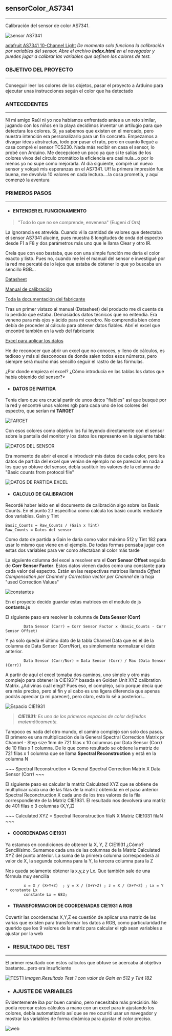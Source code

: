 ## sensorColor_AS7341
***
Calibración del sensor de color AS7341. 

![sensor AS7341](https://i.ibb.co/rd0Kkv5/as7341.png)

[adafruit AS7341 10-Channel Light](https://learn.adafruit.com/adafruit-as7341-10-channel-light-color-sensor-breakout/overview)
*De momento solo funciona la calibración por variables del sensor. Abre el archivo **index.html** en el navegador y puedes jugar a calibrar las variables que definen los colores de test.*

### OBJETIVO DEL PROYECTO
***
<p>Conseguir leer los colores de los objetos, pasar el proyecto a Arduino para ejecutar unas instrucciones según el color que ha detectado</p>

### ANTECEDENTES
***
<p> Ni mi amigo Raúl ni yo nos habíamos enfrentado antes a un reto similar, jugando con los niños en la playa decidimos inventar un artilugio para que detectara los colores. Sí, ya sabemos que existen en el mercado, pero nuestra intención era personalizarlo para un fin concreto. Empezamos a divagar ideas abstractas, todo por pasar el rato, pero en cuanto llegué a casa compré el sensor TCS230. Nada más recibir en casa el sensor, lo probé con Arduino. Me decepcioné un poco ya que si te salías de los colores vivos del círculo cromático la eficiencia era casi nula...o por lo menos yo no supe como mejorarla. Al día siguiente, compré un nuevo sensor y volqué mis esperanzas en el AS7341. Uf! la primera impresión fue buena, me devolvía 10 valores en cada lectura....la cosa prometía, y aquí comenzó la aventura</p>

### PRIMEROS PASOS
***
- #### ENTENDER EL FUNCIONAMIENTO

> "Todo lo que no se comprende, envenena" (Eugeni d´Ors)
<p>La ignorancia es atrevida. Cuando vi la cantidad de valores que detectaba el sensor AS7341 aluciné, pues muestra 8 longitudes de onda del espectro desde F1 a F8 y dos parámetros más uno que le llama Clear y otro IR.</p>
<p>Creía que con eso bastaba, que con una simple función me daría el color exacto y listo. Pues no, cuando me leí el manual del sensor e investigué por la red me percaté de lo lejos que estaba de obtener lo que yo buscaba un sencillo RGB...</p>

[Datasheet](https://github.com/mulheyamar/sensorColor_AS7341/blob/main/Manual_TCS3430_calibration_AN000571_1-00.pdf)

[Manual de calibración](https://github.com/mulheyamar/sensorColor_AS7341/blob/main/DOCUMENTO_CALIBRACION_AS7341_AN000633_2-00.pdf)

[Toda la documentación del fabricante](https://ams.com/as7341#tab/documents)


<p>Tras un primer vistazo al manual (Datasheet) del producto me di cuenta de lo perdido que estaba. Demasiados datos técnicos que no entendía. Era veneno para mis ojos y ácido para mi cerebro. No comprendía bien cómo debía de proceder al cálculo para obtener datos fiables. Abrí el excel que encontré también en la web del fabricante</p>

[Excel para aplicar los datos](https://www.google.com/url?sa=t&rct=j&q=&esrc=s&source=web&cd=&ved=2ahUKEwjU2Zm-5fSAAxUMXaQEHcX8DlQQFnoECA0QAQ&url=https%3A%2F%2Fams.com%2Fdocuments%2F20143%2F36005%2FAS7341_AD000198_3-00.xlsx&usg=AOvVaw3wo3EWLiuPEaJHz1fv_zYs&opi=89978449)

<p>He de reconocer que abrir un excel que no conoces, y lleno de cálculos, es tedioso y más si desconoces de donde salen todos esos números, pero siempre será mucho más sencillo seguir el rastro de las fórmulas.</p>
<p>¿Por donde empieza el excel? ¿Cómo introducía en las tablas los datos que había obtenido del sensor?></p>

- #### DATOS DE PARTIDA

<p>Tenía claro que era crucial partir de unos datos "fiables" así que busqué por la red y encontré unos valores rgb para cada uno de los colores del espectro, que serían mi <b>TARGET</b></p>

![TARGET](https://i.ibb.co/512Zf1Y/datos-de-partida.jpg)

<p>Con esos colores como objetivo los fui leyendo directamente con el sensor sobre la pantalla del monitor y los datos los represento en la siguiente tabla:</p>

![DATOS DEL SENSOR](https://i.ibb.co/nsNVXnC/datos-sensor.jpg)

<p>Era momento de abrir el excel e introducir mis datos de cada color, pero los datos de partida del excel que venían de ejemplo no se parecían en nada a los que yo obtuve del sensor, debía sustituir los valores de la columna de "Basic counts from protocol file" <p>

![DATOS DE PARTIDA EXCEL](https://i.ibb.co/VSBVVK9/basic-Counts.jpg)

- #### CALCULO DE CALIBRACION

<p>Recordé haber leído en el documento de calibración algo sobre los Basic Counts. En el punto 2.1 especifíca como calcula los basic counts mediante dos variables. Gain y Tint</p>

~~~
Basic_Counts = Raw_Counts / (Gain x Tint) 
Raw_Counts = Datos del sensor
~~~
<p>Como dato de partida a Gain le daría como valor máximo 512 y Tint 182 para usar lo mismo que viene en el ejemplo. De todas formas pensaba jugar con estas dos variables para ver como afectaban al color más tarde</p>

<p>La siguiente columna del excel a resolver era el <b>Corr Sensor Offset</b> seguida de <b>Corr Sensor Factor</b>. Estos datos vienen dados como una constante para cada valor del espectro. Están en las respectivas matrices llamada <i>Offset Compensation per Channel</i> y <i>Correction vector per Channel</i> de la hoja "used Correction Values"</p>

![constantes](https://i.ibb.co/nDqPQNL/Sin-t-tulo.jpg)

<p>En el proyecto decido guardar estas matrices en el modulo de js <b>contants.js</b><p>
<p>El siguiente paso era resolver la columna de <b>Data Sensor (Corr)</b> </p>

~~~
        Data Sensor (Corr) = Corr Sensor Factor x (Basic_Counts - Corr Sensor Offset)
~~~

<p>Y ya solo queda el último dato de la tabla Channel Data que es el de la columna de Data Sensor (Corr/Nor), es simplemente normalizar el dato anterior.</p>

~~~
        Data Sensor (Corr/Nor) = Data Sensor (Corr) / Max (Data Sensor (Corr))
~~~
<p>A partir de aquí el excel tomaba dos caminos, uno simple y otro más complejo para obtener la CIE1931* basada en Golden Unit XYZ calibration Matrix. ¿Adivinas cuál elegí? Pues eso, el complejo, solo porque decía que era más preciso, pero al fin y al cabo es una ligera diferencia que apenas podrás apreciar (a mi parecer), pero claro, esto lo sé a posteriori...</p>

![Espacio CIE1931](https://i.ibb.co/d6XCkLX/300px-CIExy1931.png)
> ***CIE1931:***
*Es uno de los primeros espacios de color definidos matemáticamente.*
<p>Tampoco es nada del otro mundo, el camino complejo son solo dos pasos. El primero es una multiplicación de la General Spectral Correction Matrix pr Channel - Step size 1nm  de 721 filas x 10 columnas por Data Sensor (Corr) de 10 filas x 1 columna. De lo que como resultado se obtiene la matriz de 721 filas x 1 columna que se llama <b>Spectral Reconstruction</b> y está en la columna N</p>
~~~
        Spectral Reconstruction = General Spectral Correction Matrix X Data Sensor (Corr)
~~~

<p>El siguiente paso es calcular la matriz Calculated XYZ que se obtiene de multiplicar cada una de las filas de la matriz obtenida en el paso anterior Spectral Reconctruction X cada uno de los tres valores de la fila correspondiente de la Matriz CIE1931. El resultado nos devolverá una matriz de 401 filas x 3 columnas (X,Y,Z) </p>
~~~
        Calculated XYZ = Spectral Reconstruction filaN X Matriz CIE1031 filaN
~~~

- #### COORDENADAS CIE1931
<p>Ya estamos en condiciones de obtener la X, Y, Z CIE1931 ¿Cómo? Sencillísimo. Sumamos cada una de las columnas de la Matriz Calculated XYZ del punto anterior. La suma de la primera columna corresponderá al valor de X, la segunda columna para la Y, la tercera columna para la Z</p>

<p>Nos queda solamente obtener la x,y,z y Lx. Que también sale de una fórmula muy sencilla </p>

~~~
        x = X / (X+Y+Z)  ; y = X / (X+Y+Z) ; z = X / (X+Y+Z) ; Lx = Y * constante Lx
        constante Lx = 683;
~~~

- #### TRANSFORMACION DE COORDENADAS CIE1931 A RGB
<p>Covertir las coordenadas X,Y,Z es cuestión de aplicar una matriz de las varias que existen para transformar los datos a RGB, como particularidad he querido que los 9 valores de la matriz para calcular el rgb sean variables a ajustar por la web</p>

- ### RESULTADO DEL TEST
***
<p>El primer resultado con estos cálculos que obtuve  se acercaba al objetivo bastante...pero era insuficiente</p>

![TEST1](https://i.ibb.co/Kmqrxhc/TEST1.png)
*Imagen.Resultado Test 1 con valor de Gain en 512 y Tint 182*

- ### AJUSTE DE VARIABLES
<p>Evidentemente iba por buen camino, pero necesitaba más precisión. No podía recrear estos cálculos a mano con un excel para ir ajustando los colores, debía automatizarlo así que se me ocurrió usar un navegador y mostrar las variables de forma dinámica para ajustar el color preciso.</p>

![web](https://i.ibb.co/W5Q1kF7/web.jpg)
<!--
**********************************************************
function xy_to_rgb() {
    for (var i = 1; i <= 3; i++) {
        var X = Sheet1.Cells(i, 1);
        var Y = Sheet1.Cells(i, 2);
        var Z = Sheet1.Cells(i, 3);

        var nt_R = (X * 3.2406 + Y * -1.5372 + Z * -0.4986) / 100;
        var nt_G = (X * -0.9689 + Y * 1.8758 + Z * 0.0415) / 100;
        var nt_B = (X * 0.0557 + Y * -0.2040 + Z * 1.0570) / 100;

        if (nt_R > 0.0031308) {
            nt_R = 1.055 * Math.pow(nt_R, 1 / 2.4) - 0.055;
        } else {
            nt_R = 12.92 * nt_R;
        }
        if (nt_G > 0.0031308) {
            nt_G = 1.055 * Math.pow(nt_G, 1 / 2.4) - 0.055;
        } else {
            nt_G = 12.92 * nt_G;
        }
        if (nt_B > 0.0031308) {
            nt_B = 1.055 * Math.pow(nt_B, 1 / 2.4) - 0.055;
        } else {
            nt_B = 12.92 * nt_B;
        }

        nt_R = Math.min(255, Math.max(0, nt_R * 255));
        nt_G = Math.min(255, Math.max(0, nt_G * 255));
        nt_B = Math.min(255, Math.max(0, nt_B * 255));

        Sheet1.Cells(i, 4) = nt_R;
        Sheet1.Cells(i, 5) = nt_G;
        Sheet1.Cells(i, 6) = nt_B;
    }
}
***********************************************************
 AS7341 presence demo initialization data file
[Config]
# Correction factor of raw values - normalization of raw counts to see colors 
similar to human eyes - corection values were done by a LED based white screen
# results of these correction values are calculated XYZ valus in GUI which are 
transformed into RGB by conversion matrix - see next lines
# change and adapt the correction values in case of wrong colors on screen based 
on sensor devie deviations
# F1;F2;F3;F4;F5;F6;F7;F8
CorrectionFactor= 4.1;2.7;4.4;2.0;1.7;1.7;1.28;1.0
# XYZ to RGB conversion matrix - used to print out a color by a windows based GUI 
- the matrix insert general matching factors - do not change them 
# RX;RY;RZ;GX;GY;GZ;BX;BY;BZ
ConversionXYZ2RGB= 10.03558000;-6.16536100;-
0.54215400;1.36935900;1.00541900;0.57871000;1.15414200;-0.59024700;2.14952500
# Integration time [ms] - the higher TINT the more sensitive is the sensor 
TInt= 500
>